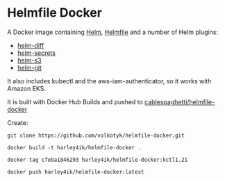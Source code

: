 # Helmfile Docker

A Docker image containing [Helm](https://github.com/helm/helm), [Helmfile](https://github.com/roboll/helmfile) and a number of Helm plugins:

  - [helm-diff](https://github.com/databus23/helm-diff)
  - [helm-secrets](https://github.com/jkroepke/helm-secrets)
  - [helm-s3](https://github.com/hypnoglow/helm-s3)
  - [helm-git](https://github.com/aslafy-z/helm-git)

It also includes kubectl and the aws-iam-authenticator, so it works with Amazon EKS.

It is built with Docker Hub Builds and pushed to [cablespaghetti/helmfile-docker](https://hub.docker.com/r/cablespaghetti/helmfile-docker)


Create:

`git clone https://github.com/volkotyk/helmfile-docker.git`

`docker build -t harley4ik/helmfile-docker .`

`docker tag cfeba1846293 harley4ik/helmfile-docker:kctl1.21`

`docker push harley4ik/helmfile-docker:latest`
